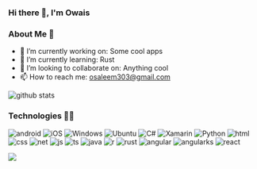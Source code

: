 ### Hi there 👋, I'm Owais

### About Me 👦
- 🔭 I’m currently working on: Some cool apps
- 🌱 I’m currently learning: Rust
- 👯 I’m looking to collaborate on: Anything cool
- 📫 How to reach me: osaleem303@gmail.com

![github stats](https://github-readme-stats.vercel.app/api?username=osaleem303&show_icons=true&count_private=true&theme=dark)


### Technologies 👨‍💻
<img alt="android" src="https://img.shields.io/badge/Android-3DDC84?style=for-the-badge&logo=android&logoColor=white"/> <img alt="iOS" src="https://img.shields.io/badge/iOS-000000?style=for-the-badge&logo=ios&logoColor=white"/> <img alt="Windows" src="https://img.shields.io/badge/Windows-0078D6?style=for-the-badge&logo=windows&logoColor=white"/> <img alt="Ubuntu" src="https://img.shields.io/badge/Ubuntu-E95420?style=for-the-badge&logo=ubuntu&logoColor=white"/> <img alt="C#" src="https://img.shields.io/badge/C%23-239120?style=for-the-badge&logo=c-sharp&logoColor=white"/> <img alt="Xamarin" src="https://img.shields.io/badge/Xamarin-3498DB?style=for-the-badge&logo=xamarin&logoColor=white"/> <img alt="Python" src="https://img.shields.io/badge/Python-3776AB?style=for-the-badge&logo=python&logoColor=white"/> <img alt="html" src="https://img.shields.io/badge/HTML-239120?style=for-the-badge&logo=html5&logoColor=white"/> <img alt="css" src="https://img.shields.io/badge/CSS-239120?&style=for-the-badge&logo=css3&logoColor=white"/> <img alt="net" src="https://img.shields.io/badge/.NET-5C2D91?style=for-the-badge&logo=.net&logoColor=white"/> <img alt="js" src="https://img.shields.io/badge/JavaScript-F7DF1E?style=for-the-badge&logo=javascript&logoColor=black"/> <img alt="ts" src="https://img.shields.io/badge/TypeScript-007ACC?style=for-the-badge&logo=typescript&logoColor=white"/> <img alt="java" src="https://img.shields.io/badge/Java-ED8B00?style=for-the-badge&logo=java&logoColor=white"/> <img alt="r" src="https://img.shields.io/badge/R-276DC3?style=for-the-badge&logo=r&logoColor=white"/> <img alt="rust" src="https://img.shields.io/badge/Rust-000000?style=for-the-badge&logo=rust&logoColor=white"/>
<img alt="angular" src="https://img.shields.io/badge/Angular-DD0031?style=for-the-badge&logo=angular&logoColor=white"/> <img alt="angularks" src="https://img.shields.io/badge/AngularJS-E23237?style=for-the-badge&logo=angularjs&logoColor=white"/> <img alt="react" src="https://img.shields.io/badge/React-20232A?style=for-the-badge&logo=react&logoColor=61DAFB"/>

![](https://komarev.com/ghpvc/?username=osaleem303&color=green)
